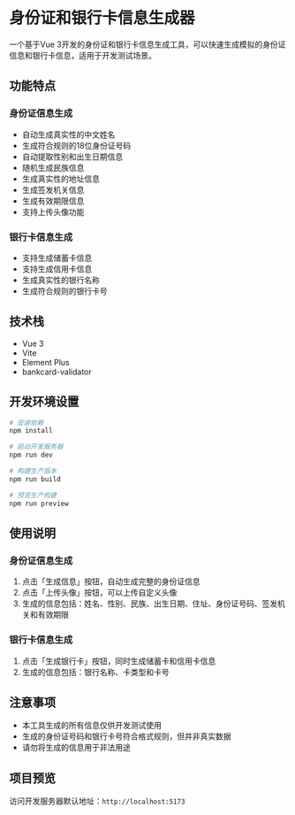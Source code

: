 # 身份证和银行卡信息生成器

一个基于Vue 3开发的身份证和银行卡信息生成工具，可以快速生成模拟的身份证信息和银行卡信息，适用于开发测试场景。

## 功能特点

### 身份证信息生成
- 自动生成真实性的中文姓名
- 生成符合规则的18位身份证号码
- 自动提取性别和出生日期信息
- 随机生成民族信息
- 生成真实性的地址信息
- 生成签发机关信息
- 生成有效期限信息
- 支持上传头像功能

### 银行卡信息生成
- 支持生成储蓄卡信息
- 支持生成信用卡信息
- 生成真实性的银行名称
- 生成符合规则的银行卡号

## 技术栈

- Vue 3
- Vite
- Element Plus
- bankcard-validator

## 开发环境设置

```bash
# 安装依赖
npm install

# 启动开发服务器
npm run dev

# 构建生产版本
npm run build

# 预览生产构建
npm run preview
```

## 使用说明

### 身份证信息生成
1. 点击「生成信息」按钮，自动生成完整的身份证信息
2. 点击「上传头像」按钮，可以上传自定义头像
3. 生成的信息包括：姓名、性别、民族、出生日期、住址、身份证号码、签发机关和有效期限

### 银行卡信息生成
1. 点击「生成银行卡」按钮，同时生成储蓄卡和信用卡信息
2. 生成的信息包括：银行名称、卡类型和卡号

## 注意事项

- 本工具生成的所有信息仅供开发测试使用
- 生成的身份证号码和银行卡号符合格式规则，但并非真实数据
- 请勿将生成的信息用于非法用途

## 项目预览

访问开发服务器默认地址：`http://localhost:5173`
